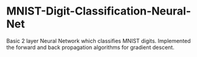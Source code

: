 # MNIST-Digit-Classification-Neural-Net
Basic 2 layer Neural Network which classifies MNIST digits. Implemented the forward and back propagation algorithms for gradient descent.
